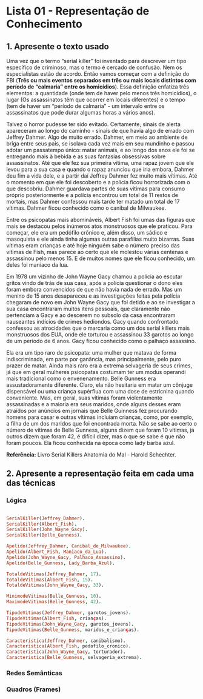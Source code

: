 # Lista 01 - Representação de Conhecimento

## 1. Apresente o texto usado

Uma vez que o termo “serial killer” foi inventado para descrever um tipo específico de criminoso, mas o termo é cercado de confusão. Nem os especialistas estão de acordo. 
Então vamos começar com a definição do FBI (**Três ou mais eventos separados em três ou mais locais distintos com período de “calmaria” entre os homicídios**).
Essa definição enfatiza três elementos: a quantidade (onde tem de haver pelo menos três homicídios), o lugar (Os assassinatos têm que ocorrer em locais diferentes) e o tempo (tem de haver um “período de calmaria” - um intervalo entre os assassinatos que pode durar algumas horas a vários anos).

Talvez o horror pudesse ter sido evitado.
Certamente, sinais de alerta apareceram ao longo do caminho - sinais de que havia algo de errado com Jeffrey Dahmer. 
Algo de muito errado.
Dahmer, em meio ao ambiente de briga entre seus pais, se isolava cada vez mais em seu mundinho e passou adotar um passatempo único: matar animais, e ao longo dos anos ele foi se entregando mais à bebida e as suas fantasias obsessivas sobre assassinatos. 
Até que ele fez sua primeira vítima, uma rapaz jovem que ele levou para a sua casa e quando o rapaz anunciou que iria embora, Dahmer deu fim a vida dele, e a partir daí Jeffrey Dahmer fez muito mais vítimas. 
Até o momento em que ele foi descoberto e a polícia ficou horrorizada com o que descobriu. 
Dahmer guardava partes de suas vítimas para consumo próprio posteriormente e a polícia encontrou um total de 11 restos de mortais, mas Dahmer confessou mais tarde ter matado um total de 17 vítimas. 
Dahmer ficou conhecido como o canibal de Milwaukee.

Entre os psicopatas mais abomináveis, Albert Fish foi umas das figuras que mais se destacou pelos inúmeros atos monstruosos que ele praticou. 
Para começar, ele era um pedófilo crônico e, além disso, um sádico e masoquista e ele ainda tinha algumas outras parafilias muito bizarras. 
Suas vítimas eram crianças e até hoje ninguém sabe o número preciso das vítimas de Fish, mas parece ao certo que ele molestou várias centenas e assassinou pelo menos 15. 
E de muitos nomes que ele ficou conhecido, um deles foi maníaco da lua.

Em 1978 um vizinho de John Wayne Gacy chamou a polícia ao escutar gritos vindo de trás de sua casa, após a polícia questionar o dono eles foram embora convencidos de que não havia nada de errado. 
Mas um menino de 15 anos desapareceu e as investigações feitas pela polícia chegaram de novo em John Wayne Gacy que foi detido e ao se investigar a sua casa encontraram muitos itens pessoais, que claramente não pertenciam a Gacy e ao descerem no subsolo da casa encontraram nauseantes indícios de crimes hediondos. 
Gacy quando confrontado confessou as atrocidades que o marcaria como um dos serial killers mais monstruosos dos EUA, onde ele torturou e assassinou 33 garotos ao longo de um período de 6 anos. 
Gacy ficou conhecido como o palhaço assassino.

Ela era um tipo raro de psicopata: uma mulher que matava de forma indiscriminada, em parte por ganância, mas principalmente, pelo puro prazer de matar. 
Ainda mais raro era a extrema selvageria de seus crimes, já que em geral mulheres psicopatas costumam ter um modus operandi mais tradicional como o envenenamento. 
Belle Gunness era assustadoramente diferente.
Claro, ela não hesitaria em matar um cônjuge dispensável ou uma criança supérflua com uma dose de estricnina quando conveniente. 
Mas, em geral, suas vítimas foram violentamente assassinadas e a maioria era seus maridos, onde alguns desses eram atraídos por anúncios em jornais que Belle Guinness fez procurando homens para casar e outras vítimas incluíam crianças, como, por exemplo, a filha de um dos maridos que foi encontrada morta.
Não se sabe ao certo o número de vítimas de Belle Gunness, alguns dizem que foram 10 vítimas, já outros dizem que foram 42, é difícil dizer, mas o que se sabe é que não foram poucos. 
Ela ficou conhecida na época como lady barba azul.

**Referência:**  Livro Serial Killers Anatomia do Mal - Harold Schechter.


## 2. Apresente a representação feita em cada uma das técnicas

### Lógica

```prolog

SerialKiller(Jeffrey_Dahmer).
SerialKiller(Albert_Fish).
SerialKiller(John_Wayne_Gacy).
SerialKiller(Belle_Gunness).

Apelido(Jeffrey_Dahmer, Canibal_de_Milwaukee).
Apelido(Albert_Fish, Maniaco_da_Lua).
Apelido(John_Wayne_Gacy, Palhaco_Assassino).
Apelido(Belle_Gunness, Lady_Barba_Azul).

TotaldeVitimas(Jeffrey_Dahmer, 17).
TotaldeVitimas(Albert_Fish, 15).
TotaldeVitimas(John_Wayne_Gacy, 33).

MinimodeVitimas(Belle_Gunness, 10).
MaximodeVitimas(Belle_Gunness, 42).

TipodeVitimas(Jeffrey_Dahmer, garotos_jovens). 
TipodeVitimas(Albert_Fish, crianças). 
TipodeVitimas(John_Wayne_Gacy, garotos_jovens). 
TipodeVitimas(Belle_Gunness, maridos_e_crianças).

Caracteristica(Jeffrey_Dahmer, canibalismo). 
Caracteristica(Albert_Fish, pedofilo_cronico). 
Caracteristica(John_Wayne_Gacy, torturador). 
Caracteristica(Belle_Gunness, selvageria_extrema).
```

### Redes Semânticas

### Quadros (Frames)